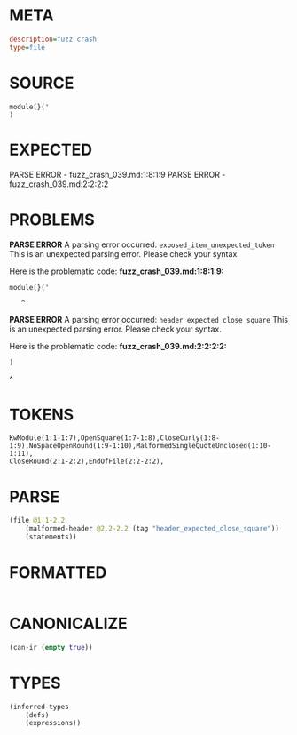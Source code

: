 # META
~~~ini
description=fuzz crash
type=file
~~~
# SOURCE
~~~roc
module[}('
)
~~~
# EXPECTED
PARSE ERROR - fuzz_crash_039.md:1:8:1:9
PARSE ERROR - fuzz_crash_039.md:2:2:2:2
# PROBLEMS
**PARSE ERROR**
A parsing error occurred: `exposed_item_unexpected_token`
This is an unexpected parsing error. Please check your syntax.

Here is the problematic code:
**fuzz_crash_039.md:1:8:1:9:**
```roc
module[}('
```
       ^


**PARSE ERROR**
A parsing error occurred: `header_expected_close_square`
This is an unexpected parsing error. Please check your syntax.

Here is the problematic code:
**fuzz_crash_039.md:2:2:2:2:**
```roc
)
```
 ^


# TOKENS
~~~zig
KwModule(1:1-1:7),OpenSquare(1:7-1:8),CloseCurly(1:8-1:9),NoSpaceOpenRound(1:9-1:10),MalformedSingleQuoteUnclosed(1:10-1:11),
CloseRound(2:1-2:2),EndOfFile(2:2-2:2),
~~~
# PARSE
~~~clojure
(file @1.1-2.2
	(malformed-header @2.2-2.2 (tag "header_expected_close_square"))
	(statements))
~~~
# FORMATTED
~~~roc

~~~
# CANONICALIZE
~~~clojure
(can-ir (empty true))
~~~
# TYPES
~~~clojure
(inferred-types
	(defs)
	(expressions))
~~~
